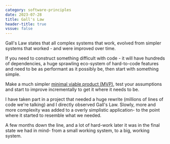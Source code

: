 ```yaml
---
category: software-principles
date: 2023-07-28
title: Gall's Law
header-title: true
vssue: false
---
```


Gall's Law states that all complex systems that work, evolved from simpler systems that worked - and were improved over time.

If you need to construct something difficult with code - it will have hundreds of dependencies, a huge sprawling eco-system of hard-to-code features and need to be as performant as it possibly be, then start with something simple.

Make a much simpler [minimal viable product (MVP)](https://en.wikipedia.org/wiki/Minimum_viable_product), test your assumptions and start to improve incrementally to get it where it needs to be.

I have taken part in a project that needed a huge rewrite (millions of lines of code we're talking) and I directly observed Gall's Law. Slowly, more and more complexity was added to a overly simplistic application- to the point where it started to resemble what we needed.

A few months down the line, and a lot of hard-work later it was in the final state we had in mind- from a small working system, to a big, working system.